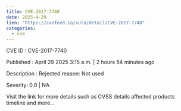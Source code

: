 ```yaml
---
title: CVE-2017-7740
date: 2025-4-29
lien: "https://cvefeed.io/vuln/detail/CVE-2017-7740"
categories:
  - cve
---
```


CVE ID : CVE-2017-7740

Published :  April 29
2025
3:15 a.m. | 2 hours
54 minutes ago

Description : Rejected reason: Not used

Severity: 0.0 | NA

Visit the link for more details
such as CVSS details
affected products
timeline
and more...
